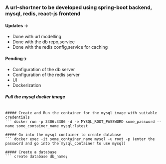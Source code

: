 ### A url-shortner to be developed using spring-boot backend, mysql, redis, react-js frontend

#### Updates -> 
- Done with url modelling
- Done with the db repo,service
- Done with the redis config,service for caching

#### Pending->
- Configuration of the db server
- Configuration of the redis server
- UI
- Dockerization


##### Pull the mysql docker image
``` docker pull mysql:latest

##### Create and Run the container for the mysql_image with suitable credentials
``` docker run -p 3306:3306 -d -e MYSQL_ROOT_PASSWORD some_password --name some_container_name mysql:latest

##### Go into the mysql container to create database
``` docker exec -it some_container_name mysql -u root -p (enter the password and go into the mysql_container to use mysql)

##### Create a database
``` create database db_name;
